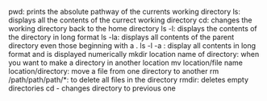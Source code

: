 pwd: prints the absolute pathway of the currents working directory
ls: displays all the contents of the currect working directory
cd: changes the working directory back to the home directory
ls -l: displays the contents of the directory in long format
ls -la: displays all contents of the parent directory even those beginning with a .
ls -l -a : display all contents in long format and is displayed numerically
mkdir location name of directory: when you want to make a directory in another location
mv location/file name location/directory: move a file from one directory to another
rm /path/path/path/*: to delete all files in the directory
rmdir: deletes empty directories
cd - changes directory to previous one

